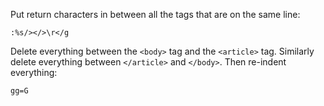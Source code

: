 Put return characters in between all the tags that are on the same line:

```
:%s/></>\r</g
```

Delete everything between the `<body>` tag and the `<article>` tag.
Similarly delete everything between `</article>` and `</body>`.
Then re-indent everything:

```
gg=G
```

